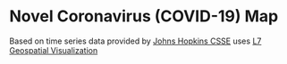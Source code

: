 # Novel Coronavirus (COVID-19) Map

Based on time series data provided by [Johns Hopkins CSSE](https://github.com/CSSEGISandData/COVID-19) uses [L7 Geospatial Visualization](https://l7.antv.vision/en)
